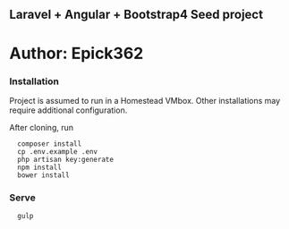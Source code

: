 ## Laravel + Angular + Bootstrap4 Seed project
# Author: Epick362

### Installation
Project is assumed to run in a Homestead VMbox. Other installations may require additional configuration.

After cloning, run
```
  composer install
  cp .env.example .env
  php artisan key:generate
  npm install
  bower install
```

### Serve

```
  gulp
```
